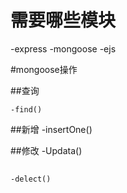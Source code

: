 # 需要哪些模块

-express
-mongoose
-ejs


#mongoose操作

##查询

    -find()

##新增
    -insertOne()

##修改
    -Updata()

##
    -delect()

